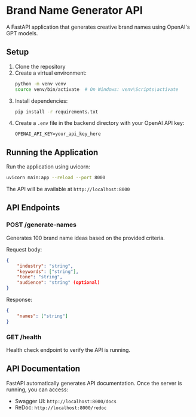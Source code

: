 # Brand Name Generator API

A FastAPI application that generates creative brand names using OpenAI's GPT models.

## Setup

1. Clone the repository
2. Create a virtual environment:
   ```bash
   python -m venv venv
   source venv/bin/activate  # On Windows: venv\Scripts\activate
   ```
3. Install dependencies:
   ```bash
   pip install -r requirements.txt
   ```
4. Create a `.env` file in the backend directory with your OpenAI API key:
   ```
   OPENAI_API_KEY=your_api_key_here
   ```

## Running the Application

Run the application using uvicorn:

```bash
uvicorn main:app --reload --port 8000
```

The API will be available at `http://localhost:8000`

## API Endpoints

### POST /generate-names

Generates 100 brand name ideas based on the provided criteria.

Request body:
```json
{
    "industry": "string",
    "keywords": ["string"],
    "tone": "string",
    "audience": "string" (optional)
}
```

Response:
```json
{
    "names": ["string"]
}
```

### GET /health

Health check endpoint to verify the API is running.

## API Documentation

FastAPI automatically generates API documentation. Once the server is running, you can access:

- Swagger UI: `http://localhost:8000/docs`
- ReDoc: `http://localhost:8000/redoc`